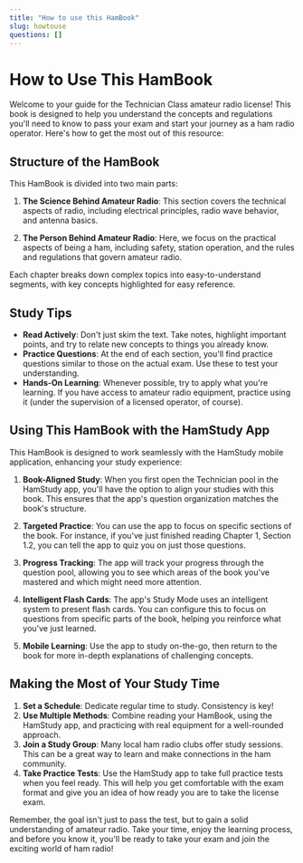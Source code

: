 ```yaml
---
title: "How to use this HamBook"
slug: howtouse
questions: []
---
```


# How to Use This HamBook

Welcome to your guide for the Technician Class amateur radio license! This book is designed to help you understand the concepts and regulations you'll need to know to pass your exam and start your journey as a ham radio operator. Here's how to get the most out of this resource:

## Structure of the HamBook

This HamBook is divided into two main parts:

1. **The Science Behind Amateur Radio**: This section covers the technical aspects of radio, including electrical principles, radio wave behavior, and antenna basics.

2. **The Person Behind Amateur Radio**: Here, we focus on the practical aspects of being a ham, including safety, station operation, and the rules and regulations that govern amateur radio.

Each chapter breaks down complex topics into easy-to-understand segments, with key concepts highlighted for easy reference.

## Study Tips

- **Read Actively**: Don't just skim the text. Take notes, highlight important points, and try to relate new concepts to things you already know.
- **Practice Questions**: At the end of each section, you'll find practice questions similar to those on the actual exam. Use these to test your understanding.
- **Hands-On Learning**: Whenever possible, try to apply what you're learning. If you have access to amateur radio equipment, practice using it (under the supervision of a licensed operator, of course).

## Using This HamBook with the HamStudy App

This HamBook is designed to work seamlessly with the HamStudy mobile application, enhancing your study experience:

1. **Book-Aligned Study**: When you first open the Technician pool in the HamStudy app, you'll have the option to align your studies with this book. This ensures that the app's question organization matches the book's structure.

2. **Targeted Practice**: You can use the app to focus on specific sections of the book. For instance, if you've just finished reading Chapter 1, Section 1.2, you can tell the app to quiz you on just those questions.

3. **Progress Tracking**: The app will track your progress through the question pool, allowing you to see which areas of the book you've mastered and which might need more attention.

4. **Intelligent Flash Cards**: The app's Study Mode uses an intelligent system to present flash cards. You can configure this to focus on questions from specific parts of the book, helping you reinforce what you've just learned.

5. **Mobile Learning**: Use the app to study on-the-go, then return to the book for more in-depth explanations of challenging concepts.

## Making the Most of Your Study Time

1. **Set a Schedule**: Dedicate regular time to study. Consistency is key!
2. **Use Multiple Methods**: Combine reading your HamBook, using the HamStudy app, and practicing with real equipment for a well-rounded approach.
3. **Join a Study Group**: Many local ham radio clubs offer study sessions. This can be a great way to learn and make connections in the ham community.
4. **Take Practice Tests**: Use the HamStudy app to take full practice tests when you feel ready. This will help you get comfortable with the exam format and give you an idea of how ready you are to take the license exam.

Remember, the goal isn't just to pass the test, but to gain a solid understanding of amateur radio. Take your time, enjoy the learning process, and before you know it, you'll be ready to take your exam and join the exciting world of ham radio!
